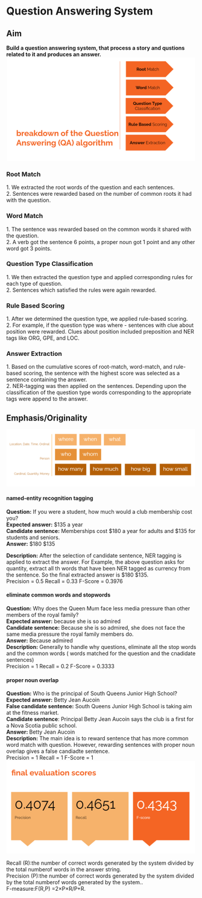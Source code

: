 <h1>Question Answering System</h1>

<h2> Aim </h2>
<b>Build a question answering system, that process a story and qustions related to it and produces an answer.</b>

<img src="https://github.com/Indu4598/NLP/blob/master/QA/Architecture.png" width="500" />

<h3>Root Match</h3>
  1. We extracted the root words of the question and each sentences. <br/>
  2. Sentences were rewarded based on the number of common roots it had with the question. <br/>
 
<h3>Word Match</h3>
  1. The sentence was rewarded based on the common words it shared with the question. <br/>
  2. A verb got the sentence 6 points, a proper noun got 1 point and any other word got 3 points. <br/>

<h3>Question Type Classification</h3>
  1. We then extracted the question type and applied corresponding rules for each type of question. <br/>
  2. Sentences which satisfied the rules were again rewarded. <br/>
  
<h3>Rule Based Scoring</h3>
  1. After we determined the question type, we applied rule-based scoring. <br/>
  2. For example, if the question type was where - sentences with clue about position were rewarded. Clues about position included preposition and NER tags like ORG, GPE, and LOC. <br/>

<h3>Answer Extraction</h3>
  1. Based on the cumulative scores of root-match, word-match, and rule-based scoring, the sentence with the highest score was selected as a sentence containing the answer.  <br/>
  2. NER-tagging was then applied on the sentences. Depending upon the classification of the question type words corresponding to the appropriate tags were append to the answer.  <br/>

<h2> Emphasis/Originality </h2>

<img src="https://github.com/Indu4598/NLP/blob/master/QA/Questions.png" width="500" />

<h4>named-entity recognition tagging </h4>
<b>Question:</b>  If you were a student, how much would a club membership cost you? <br/>
<b>Expected answer:</b>  $135 a year <br/>
<b>Candidate sentence:</b>  Memberships cost $180 a year for adults and $135 for students and seniors.<br/>
<b>Answer:</b>  $180 $135 <br/>


<b>Description:</b> After the selection of candidate sentence, NER tagging is applied to extract the answer. For Example, the above question asks for quantity, extract all th words that have been NER tagged as currency from the sentence. So the final extracted answer is $180 $135. <br/>
Precision = 0.5 Recall = 0.33 F-Score =  0.3976 <br/>

<h4>eliminate common words and stopwords </h4>
<b>Question:</b>  Why does the Queen Mum face less media pressure than other members of the royal family?
 <br/>
<b>Expected answer:</b> because she is so admired <br/>
<b>Candidate sentence:</b> Because she is so admired, she does not face the same media pressure the royal family members do.<br/>
<b>Answer:</b> Because admired <br/>
<b>Description:</b> Generally to handle why questions, eliminate all the stop words and the common words ( words matched for the question and the cnadidate sentences) <br/>
Precision = 1 Recall = 0.2 F-Score = 0.3333 <br/>

<h4>proper noun overlap</h4>
<b>Question:</b> Who is the principal of South Queens Junior High School? <br/>
<b>Expected answer:</b> Betty Jean Aucoin <br/>
<b>False candidate sentence:</b> South Queens Junior High School is taking aim at the fitness
market.<br/>
<b>Candidate sentence</b>: Principal Betty Jean Aucoin says the club is a first for a Nova Scotia
public school.<br/>
<b>Answer: </b> Betty Jean Aucoin <br/>
<b>Description:</b> The main idea is to reward sentence that has more common word match with question. However, rewarding sentences with proper noun overlap gives a false candiadte sentence. <br/>
Precision = 1 Recall = 1 F-Score = 1 <br/>

<img src="https://github.com/Indu4598/NLP/blob/master/QA/Evaluation.png" width="500" />

Recall (R):the number of correct words generated by the system divided by the total numberof words in the answer string.<br/>
Precision (P):the number of correct words generated by the system divided by the total numberof words generated by the system..<br/>
F-measure:F(R,P) =2×P×R/P+R.<br/>
